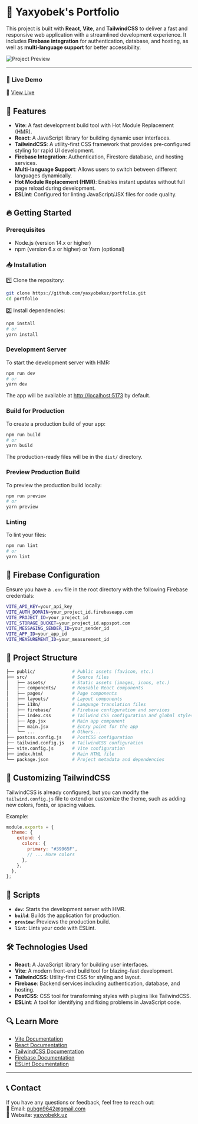 # 💼 Yaxyobek's Portfolio

This project is built with **React**, **Vite**, and **TailwindCSS** to deliver a fast and responsive web application with a streamlined development experience. It includes **Firebase integration** for authentication, database, and hosting, as well as **multi-language support** for better accessibility.

![Project Preview](https://yaxyobekk.uz/preview.jpg)

---

### 🚀 **Live Demo**

🔗 [View Live](https://yaxyobekk.uz/en)

## 📌 Features

- **Vite**: A fast development build tool with Hot Module Replacement (HMR).
- **React**: A JavaScript library for building dynamic user interfaces.
- **TailwindCSS**: A utility-first CSS framework that provides pre-configured styling for rapid UI development.
- **Firebase Integration**: Authentication, Firestore database, and hosting services.
- **Multi-language Support**: Allows users to switch between different languages dynamically.
- **Hot Module Replacement (HMR)**: Enables instant updates without full page reload during development.
- **ESLint**: Configured for linting JavaScript/JSX files for code quality.

## 🔥 Getting Started

### Prerequisites

- Node.js (version 14.x or higher)
- npm (version 6.x or higher) or Yarn (optional)

### 📥 Installation

1️⃣ Clone the repository:

```bash
git clone https://github.com/yaxyobekuz/portfolio.git
cd portfolio
```

2️⃣ Install dependencies:

```bash
npm install
# or
yarn install
```

### Development Server

To start the development server with HMR:

```bash
npm run dev
# or
yarn dev
```

The app will be available at [http://localhost:5173](http://localhost:5173) by default.

### Build for Production

To create a production build of your app:

```bash
npm run build
# or
yarn build
```

The production-ready files will be in the `dist/` directory.

### Preview Production Build

To preview the production build locally:

```bash
npm run preview
# or
yarn preview
```

### Linting

To lint your files:

```bash
npm run lint
# or
yarn lint
```

## 🔑 Firebase Configuration

Ensure you have a `.env` file in the root directory with the following Firebase credentials:

```sh
VITE_API_KEY=your_api_key
VITE_AUTH_DOMAIN=your_project_id.firebaseapp.com
VITE_PROJECT_ID=your_project_id
VITE_STORAGE_BUCKET=your_project_id.appspot.com
VITE_MESSAGING_SENDER_ID=your_sender_id
VITE_APP_ID=your_app_id
VITE_MEASUREMENT_ID=your_measurement_id
```

## 📂 Project Structure

```bash
├── public/              # Public assets (favicon, etc.)
├── src/                 # Source files
│   ├── assets/          # Static assets (images, icons, etc.)
│   ├── components/      # Reusable React components
│   ├── pages/           # Page components
│   ├── layouts/         # Layout components
│   ├── i18n/            # Language translation files
│   ├── firebase/        # Firebase configuration and services
│   ├── index.css        # Tailwind CSS configuration and global styles
│   ├── App.jsx          # Main app component
│   ├── main.jsx         # Entry point for the app
│   └── ...              # Others...
├── postcss.config.js    # PostCSS configuration
├── tailwind.config.js   # TailwindCSS configuration
├── vite.config.js       # Vite configuration
├── index.html           # Main HTML file
└── package.json         # Project metadata and dependencies
```

## 💨 Customizing TailwindCSS

TailwindCSS is already configured, but you can modify the `tailwind.config.js` file to extend or customize the theme, such as adding new colors, fonts, or spacing values.

Example:

```js
module.exports = {
  theme: {
    extend: {
      colors: {
        primary: "#39965F",
        // ... More colors
      },
    },
  },
};
```

## 🏃 Scripts

- **`dev`**: Starts the development server with HMR.
- **`build`**: Builds the application for production.
- **`preview`**: Previews the production build.
- **`lint`**: Lints your code with ESLint.

## 🛠 Technologies Used

- **React**: A JavaScript library for building user interfaces.
- **Vite**: A modern front-end build tool for blazing-fast development.
- **TailwindCSS**: Utility-first CSS for styling and layout.
- **Firebase**: Backend services including authentication, database, and hosting.
- **PostCSS**: CSS tool for transforming styles with plugins like TailwindCSS.
- **ESLint**: A tool for identifying and fixing problems in JavaScript code.

## 🔍 Learn More

- [Vite Documentation](https://vitejs.dev/guide/)
- [React Documentation](https://reactjs.org/docs/getting-started.html)
- [TailwindCSS Documentation](https://tailwindcss.com/docs)
- [Firebase Documentation](https://firebase.google.com/docs)
- [ESLint Documentation](https://eslint.org/docs/user-guide/getting-started)

---

## 📞 **Contact**

If you have any questions or feedback, feel free to reach out:  
📧 Email: [pubgn9642@gmail.com](mailto:pubgn9642@gmail.com)  
🔗 Website: [yaxyobekk.uz](https://yaxyobekk.uz/en)
